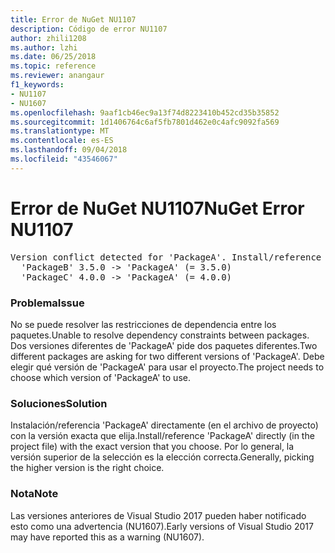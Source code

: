 ```yaml
---
title: Error de NuGet NU1107
description: Código de error NU1107
author: zhili1208
ms.author: lzhi
ms.date: 06/25/2018
ms.topic: reference
ms.reviewer: anangaur
f1_keywords:
- NU1107
- NU1607
ms.openlocfilehash: 9aaf1cb46ec9a13f74d8223410b452cd35b35852
ms.sourcegitcommit: 1d1406764c6af5fb7801d462e0c4afc9092fa569
ms.translationtype: MT
ms.contentlocale: es-ES
ms.lasthandoff: 09/04/2018
ms.locfileid: "43546067"
---
```

# <a name="nuget-error-nu1107"></a><span data-ttu-id="ea9d7-103">Error de NuGet NU1107</span><span class="sxs-lookup"><span data-stu-id="ea9d7-103">NuGet Error NU1107</span></span>

<pre>Version conflict detected for 'PackageA'. Install/reference 'PackageA' v4.0.0 directly to resolve this issue.<br/>  'PackageB' 3.5.0 -> 'PackageA' (= 3.5.0)<br/>  'PackageC' 4.0.0 -> 'PackageA' (= 4.0.0)</pre>

### <a name="issue"></a><span data-ttu-id="ea9d7-104">Problema</span><span class="sxs-lookup"><span data-stu-id="ea9d7-104">Issue</span></span>
<span data-ttu-id="ea9d7-105">No se puede resolver las restricciones de dependencia entre los paquetes.</span><span class="sxs-lookup"><span data-stu-id="ea9d7-105">Unable to resolve dependency constraints between packages.</span></span> <span data-ttu-id="ea9d7-106">Dos versiones diferentes de 'PackageA' pide dos paquetes diferentes.</span><span class="sxs-lookup"><span data-stu-id="ea9d7-106">Two different packages are asking for two different versions of 'PackageA'.</span></span> <span data-ttu-id="ea9d7-107">Debe elegir qué versión de 'PackageA' para usar el proyecto.</span><span class="sxs-lookup"><span data-stu-id="ea9d7-107">The project needs to choose which version of 'PackageA' to use.</span></span>

### <a name="solution"></a><span data-ttu-id="ea9d7-108">Soluciones</span><span class="sxs-lookup"><span data-stu-id="ea9d7-108">Solution</span></span>
<span data-ttu-id="ea9d7-109">Instalación/referencia 'PackageA' directamente (en el archivo de proyecto) con la versión exacta que elija.</span><span class="sxs-lookup"><span data-stu-id="ea9d7-109">Install/reference 'PackageA' directly (in the project file) with the exact version that you choose.</span></span>
<span data-ttu-id="ea9d7-110">Por lo general, la versión superior de la selección es la elección correcta.</span><span class="sxs-lookup"><span data-stu-id="ea9d7-110">Generally, picking the higher version is the right choice.</span></span>

### <a name="note"></a><span data-ttu-id="ea9d7-111">Nota</span><span class="sxs-lookup"><span data-stu-id="ea9d7-111">Note</span></span>
<span data-ttu-id="ea9d7-112">Las versiones anteriores de Visual Studio 2017 pueden haber notificado esto como una advertencia (NU1607).</span><span class="sxs-lookup"><span data-stu-id="ea9d7-112">Early versions of Visual Studio 2017 may have reported this as a warning (NU1607).</span></span>
